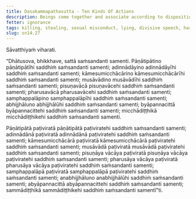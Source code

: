 ```yaml
---
title: Dasakammapathasutta - Ten Kinds Of Actions
description: Beings come together and associate according to disposition. Those who intense craving come together and associate with those with intense craving; those with a malicious mind come together and associate with those with a malicious mind; those with wrong views come together and associate with those with wrong views; and similar for the other seven kinds of actions.
fetter: ignorance
tags: killing, stealing, sexual misconduct, lying, divisive speech, harsh speech, frivolous chatter, intense craving, malicious mind, wrong view, right view, beings, friendship, sn, sn12-21, sn14
slug: sn14.27
---
```


Sāvatthiyaṁ viharati.

“Dhātusova, bhikkhave, sattā saṁsandanti samenti. Pāṇātipātino pāṇātipātīhi saddhiṁ saṁsandanti samenti; adinnādāyino adinnādāyīhi saddhiṁ saṁsandanti samenti; kāmesumicchācārino kāmesumicchācārīhi saddhiṁ saṁsandanti samenti; musāvādino musāvādīhi saddhiṁ saṁsandanti samenti; pisuṇavācā pisuṇavācehi saddhiṁ saṁsandanti samenti; pharusavācā pharusavācehi saddhiṁ saṁsandanti samenti; samphappalāpino samphappalāpīhi saddhiṁ saṁsandanti samenti; abhijjhāluno abhijjhālūhi saddhiṁ saṁsandanti samenti; byāpannacittā byāpannacittehi saddhiṁ saṁsandanti samenti; micchādiṭṭhikā micchādiṭṭhikehi saddhiṁ saṁsandanti samenti.

Pāṇātipātā paṭiviratā pāṇātipātā paṭiviratehi saddhiṁ saṁsandanti samenti; adinnādānā paṭiviratā adinnādānā paṭiviratehi saddhiṁ saṁsandanti samenti; kāmesumicchācārā paṭiviratā kāmesumicchācārā paṭiviratehi saddhiṁ saṁsandanti samenti; musāvādā paṭiviratā musāvādā paṭiviratehi saddhiṁ saṁsandanti samenti; pisuṇāya vācāya paṭiviratā pisuṇāya vācāya paṭiviratehi saddhiṁ saṁsandanti samenti; pharusāya vācāya paṭiviratā pharusāya vācāya paṭiviratehi saddhiṁ saṁsandanti samenti; samphappalāpā paṭiviratā samphappalāpā paṭiviratehi saddhiṁ saṁsandanti samenti; anabhijjhāluno anabhijjhālūhi saddhiṁ saṁsandanti samenti; abyāpannacittā abyāpannacittehi saddhiṁ saṁsandanti samenti; sammādiṭṭhikā sammādiṭṭhikehi saddhiṁ saṁsandanti samentī”ti.

